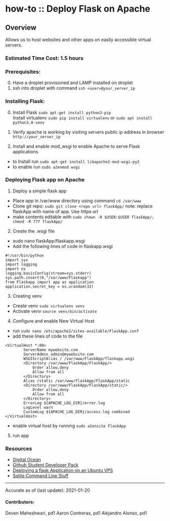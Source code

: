 # how-to :: Deploy Flask on Apache

## Overview
Allows us to host websites and other apps on easily accessible virtual servers.

### Estimated Time Cost: 1.5 hours

### Prerequisites:
0. Have a droplet provisioned and LAMP installed on droplet
1. ssh into droplet with command `ssh <user>@your_server_ip`

### Installing Flask:

0. Install Flask `sudo apt-get install python3-pip`  
   Install virtualenv `sudo pip install virtualenv` or `sudo apt install python3.8-venv`

1. Verify apache is working by visiting servers public ip address in browser `http://your_server_ip`

2. Install and enable mod_wsgi to enable Apache to serve Flask applications
- to Install run `sudo apt-get install libapache2-mod-wsgi-py3`  
- to enable run `sudo a2enmod wsgi`


### Deploying Flask app on Apache

1. Deploy a simple flask app
- Place app in /var/www directory using command `cd /var/www`
- Clone git repo: `sudo git clone <repo url> flaskApp/` note: replace flaskApp with name of app. Use https url
- make contents editable with `sudo chown -R $USER:$USER flaskApp/; chmod -R 777 flaskApp/`

2. Create the .wsgi file
- sudo nano flaskApp/flaskapp.wsgi
- Add the following lines of code in flaskapp.wsgi

```
#!/usr/bin/python
import sys
import logging
import os
logging.basicConfig(stream=sys.stderr)
sys.path.insert(0,"/var/www/Flaskapp")
from Flaskapp import app as application
application.secret_key = os.urandom(32)
```

3. Creating venv
- Create venv `sudo virtualenv venv`
- Activate venv `source venv/bin/activate`

4. Configure and enable New Virtual Host
- run `sudo nano /etc/apache2/sites-available/FlaskApp.conf`
- add these lines of code to the file

```
<VirtualHost *:80>
		ServerName mywebsite.com
		ServerAdmin admin@mywebsite.com
		WSGIScriptAlias / /var/www/FlaskApp/flaskapp.wsgi
		<Directory /var/www/FlaskApp/FlaskApp/>
			Order allow,deny
			Allow from all
		</Directory>
		Alias /static /var/www/FlaskApp/FlaskApp/static
		<Directory /var/www/FlaskApp/FlaskApp/static/>
			Order allow,deny
			Allow from all
		</Directory>
		ErrorLog ${APACHE_LOG_DIR}/error.log
		LogLevel warn
		CustomLog ${APACHE_LOG_DIR}/access.log combined
</VirtualHost>
```

- enable virtual host by running `sudo a2ensite FlaskApp`

5. run app


### Resources
* [Digital Ocean](https://www.digitalocean.com/)
* [Github Student Developer Pack](https://education.github.com/pack)
* [Deploying a flask Application on an Ubuntu VPS](https://www.digitalocean.com/community/tutorials/how-to-deploy-a-flask-application-on-an-ubuntu-vps)
* [Sqlite Command Line Stuff](https://sqlite.org/cli.html)



---

Accurate as of (last update): 2021-01-20

#### Contributors:
Deven Maheshwari, pd1
Aaron Contreras, pd1
Alejandro Alonso, pd1
